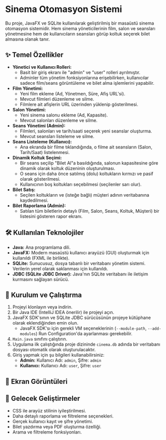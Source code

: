 # Sinema Otomasyon Sistemi

Bu proje, JavaFX ve SQLite kullanılarak geliştirilmiş bir masaüstü sinema otomasyon sistemidir. Hem sinema yöneticilerinin film, salon ve seansları yönetmesine hem de kullanıcıların seansları görüp koltuk seçerek bilet almasına olanak tanır.

## ✨ Temel Özellikler

* **Yönetici ve Kullanıcı Rolleri:**
    * Basit bir giriş ekranı ile "admin" ve "user" rolleri ayrılmıştır.
    * Adminler tüm yönetim fonksiyonlarına erişebilirken, kullanıcılar sadece film/seans görüntüleme ve bilet alma işlemlerini yapabilir.
* **Film Yönetimi:**
    * Yeni film ekleme (Ad, Yönetmen, Süre, Afiş URL'si).
    * Mevcut filmleri düzenleme ve silme.
    * Filmlere ait afişlerin URL üzerinden yüklenip gösterilmesi.
* **Salon Yönetimi:**
    * Yeni sinema salonu ekleme (Ad, Kapasite).
    * Mevcut salonları düzenleme ve silme.
* **Seans Yönetimi (Admin):**
    * Filmleri, salonları ve tarih/saati seçerek yeni seanslar oluşturma.
    * Mevcut seansları listeleme ve silme.
* **Seans Listeleme (Kullanıcı):**
    * Ana ekranda bir filme tıklandığında, o filme ait seansların (Salon, Tarih/Saat) listelenmesi.
* **Dinamik Koltuk Seçimi:**
    * Bir seans seçilip "Bilet Al"a basıldığında, salonun kapasitesine göre dinamik olarak koltuk düzeninin oluşturulması.
    * O seans için daha önce satılmış (dolu) koltukların kırmızı ve pasif olarak gösterilmesi.
    * Kullanıcının boş koltukları seçebilmesi (seçilenler sarı olur).
* **Bilet Satış:**
    * Seçilen koltukların ve (isteğe bağlı) müşteri adının veritabanına kaydedilmesi.
* **Bilet Raporlama (Admin):**
    * Satılan tüm biletlerin detaylı (Film, Salon, Seans, Koltuk, Müşteri) bir listesini gösteren rapor ekranı.

## 🛠️ Kullanılan Teknolojiler

* **Java:** Ana programlama dili.
* **JavaFX:** Modern masaüstü kullanıcı arayüzü (GUI) oluşturmak için kullanıldı (FXML ile birlikte).
* **SQLite:** Sunucusuz, dosya tabanlı bir veritabanı yönetim sistemi. Verilerin yerel olarak saklanması için kullanıldı.
* **JDBC (SQLite JDBC Driver):** Java'nın SQLite veritabanı ile iletişim kurmasını sağlayan sürücü.

## 🚀 Kurulum ve Çalıştırma

1.  Projeyi klonlayın veya indirin.
2.  Bir Java IDE (IntelliJ IDEA önerilir) ile projeyi açın.
3.  JavaFX SDK'sının ve SQLite JDBC sürücüsünün projeye kütüphane olarak eklendiğinden emin olun.
    * JavaFX SDK'sı için gerekli VM seçeneklerinin (`--module-path`, `--add-modules`) Run Configuration'da ayarlanması gerekebilir.
4.  `Main.java` sınıfını çalıştırın.
5.  Uygulama ilk çalıştığında proje dizininde `cinema.db` adında bir veritabanı dosyası otomatik olarak oluşturulacaktır.
6.  Giriş yapmak için şu bilgileri kullanabilirsiniz:
    * **Admin:** Kullanıcı Adı: `admin`, Şifre: `admin`
    * **Kullanıcı:** Kullanıcı Adı: `user`, Şifre: `user`

## 📸 Ekran Görüntüleri



## 🔮 Gelecek Geliştirmeler

* CSS ile arayüz stilinin iyileştirilmesi.
* Daha detaylı raporlama ve filtreleme seçenekleri.
* Gerçek kullanıcı kayıt ve şifre yönetimi.
* Bilet yazdırma veya PDF oluşturma özelliği.
* Arama ve filtreleme fonksiyonları.
